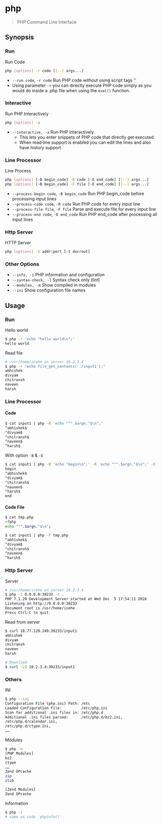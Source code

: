# php

> PHP Command Line Interface

## Synopsis

### Run

Run Code

```bash
php [options] -r code [[--] args...]
```

- `--run code`, `-r code` Run PHP code without using script tags '<?..?>'
- Using parameter `-r` you can directly execute PHP code simply as you would do inside a .php file when  using  the `eval()` function.

### Interactive

Run PHP Interactively

```bash
php [options] -a
```

- `--interactive, -a` Run PHP interactively.
    - This lets you enter snippets of PHP code that directly get executed.
    - When read‐line support is enabled you can edit the lines and also have history support.

### Line Processor

Line Process

```bash
php [options] [-B begin_code] -R code [-E end_code] [[--] args...]
php [options] [-B begin_code] -F file [-E end_code] [[--] args...]
```

- `--process-begin code`, `-B begin_code` Run PHP begin_code before processing input lines
- `--process-code code`, `-R code` Run PHP code for every input line
- `--process-file file`, `-F file` Parse and execute file for every input line
- `--process-end code`, `-E end_code` Run PHP end_code after processing all input lines

### Http Server

HTTP Server

```bash
php [options] -S addr:port [-t docroot]
```

### Other Options

- `--info, -i` PHP information and configuration
- `--syntax-check, -l` Syntax check only (lint)
- `--modules, -m` Show compiled in modules
- `--ini` Show configuration file names

## Usage

### Run

Hello world

```bash
$ php -r 'echo "hello world\n";'
hello world
```

Read file

```bash
# /usr/home/icehe on server 10.2.3.4
$ php -r "echo file_get_contents('./input1');"
abhishek
divyam
chitransh
naveen
harsh
```

### Line Processor

#### Code

```bash
$ cat input1 | php -R 'echo "^".$argn."$\n";'
^abhishek$
^divyam$
^chitransh$
^naveen$
^harsh$
```

With option `-B` & `-E`

```bash
$ cat input1 | php -B 'echo "begin\n";' -R 'echo "^".$argn."$\n";' -E 'echo "end\n";'
begin
^abhishek$
^divyam$
^chitransh$
^naveen$
^harsh$
end
```

#### Code File

```bash
$ cat tmp.php
<?php
echo "^".$argn."$\n";

$ cat input1 | php -F tmp.php
^abhishek$
^divyam$
^chitransh$
^naveen$
^harsh$
```

### Http Server

Server

```bash
# /usr/home/icehe on server 10.2.3.4
$ php -S 0.0.0.0:30233 -t .
PHP 7.1.20 Development Server started at Wed Dec  5 17:54:11 2018
Listening on http://0.0.0.0:30233
Document root is /usr/home/icehe
Press Ctrl-C to quit.
```

Read from server

```bash
$ curl 10.77.120.249:30233/input1
abhishek
divyam
chitransh
naveen
harsh

# Download
$ curl -LO 10.2.3.4:30233/input1
```

### Others

INI

```bash
$ php --ini
Configuration File (php.ini) Path: /etc
Loaded Configuration File:         /etc/php.ini
Scan for additional .ini files in: /etc/php.d
Additional .ini files parsed:      /etc/php.d/bz2.ini,
/etc/php.d/calendar.ini,
/etc/php.d/ctype.ini,
……
```

Modules

```bash
$ php -m
[PHP Modules]
bz2
ctype
……
Zend OPcache
zip
zlib

[Zend Modules]
Zend OPcache
```

Information

```bash
$ php -i
# same as code `phpinfo()`
```
